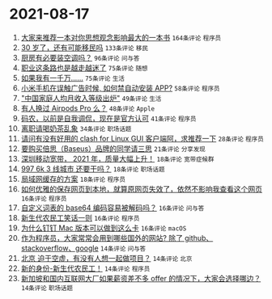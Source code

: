 # 2021-08-17

1. [大家来推荐一本对你思想观念影响最大的一本书](https://www.v2ex.com/t/796289) `164条评论` `程序员`
1. [30 岁了，还有可能移民吗](https://www.v2ex.com/t/796248) `133条评论` `移民`
1. [厨房有必要装空调吗？](https://www.v2ex.com/t/796195) `96条评论` `问与答`
1. [职业这条路也是越走越迷了](https://www.v2ex.com/t/796187) `75条评论` `随想`
1. [如果我有一千万……](https://www.v2ex.com/t/796190) `75条评论` `生活`
1. [小米手机在误触广告时候, 如何禁自动安装 APP?](https://www.v2ex.com/t/796204) `58条评论` `程序员`
1. ["中国家庭人均月收入等级出炉"](https://www.v2ex.com/t/796337) `49条评论` `生活`
1. [有人换过 Airpods Pro 么？](https://www.v2ex.com/t/796192) `48条评论` `Apple`
1. [码农，以前是自我调侃，现在是官方认可](https://www.v2ex.com/t/796200) `41条评论` `程序员`
1. [离职请喝奶茶乱象](https://www.v2ex.com/t/796321) `34条评论` `职场话题`
1. [请问有没有好用的 clash for Linux GUI 客户端阿，求推荐一下](https://www.v2ex.com/t/796320) `28条评论` `程序员`
1. [要购买倍思（Baseus）品牌的同学请三思](https://www.v2ex.com/t/796338) `21条评论` `分享发现`
1. [深圳移动宽带， 2021 年，质量大幅上升！](https://www.v2ex.com/t/796292) `18条评论` `宽带症候群`
1. [997 6k 3 线城市 还要干吗？](https://www.v2ex.com/t/796284) `18条评论` `职场话题`
1. [局域网缓存的方案](https://www.v2ex.com/t/796224) `18条评论` `程序员`
1. [如何优雅的保存网页到本地，就算原网页失效了，依然不影响我查看这个网页](https://www.v2ex.com/t/796366) `16条评论` `程序员`
1. [自定义词表的 base64 编码容易被解码吗？](https://www.v2ex.com/t/796324) `16条评论` `问与答`
1. [新生代农民工笑话一则](https://www.v2ex.com/t/796350) `16条评论` `程序员`
1. [为什么钉钉 Mac 版本可以做到这么卡](https://www.v2ex.com/t/796276) `16条评论` `macOS`
1. [作为程序员，大家常常会用到哪些国外的网站? 除了 github、stackoverflow、google](https://www.v2ex.com/t/796375) `14条评论` `问与答`
1. [北京 迫于空虚，有没有人想一起做项目？](https://www.v2ex.com/t/796319) `14条评论` `北京`
1. [新的身份-新生代农民工！](https://www.v2ex.com/t/796299) `14条评论` `程序员`
1. [新加坡和国内互联网大厂如果薪资差不多 offer 的情况下，大家会选择哪边？](https://www.v2ex.com/t/796245) `14条评论` `职场话题`
